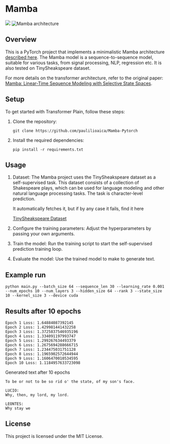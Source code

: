 ﻿# Mamba 
![](https://assets.anakin.ai/blog/2023/12/0.png)
![Mamba architecture](https://miro.medium.com/v2/resize:fit:1400/1*E349TJjlyuR3IA0Qn445zw.png)

## Overview
This is a PyTorch project that implements a minimalistic Mamba architecture [described here](https://arxiv.org/pdf/2312.00752.pdf). 
The Mamba model is a sequence-to-sequence model, suitable for various tasks, from signal processing, NLP, regression etc.
It is also tested on TinySheakspeare dataset.

For more details on the transformer architecture, refer to the original paper: [Mamba: Linear-Time Sequence Modeling with Selective State Spaces](https://arxiv.org/abs/2312.00752).

## Setup

To get started with Transformer Plain, follow these steps:

1. Clone the repository:

    ```shell
    git clone https://github.com/paulilioaica/Mamba-Pytorch
    ```

2. Install the required dependencies:

    ```shell
    pip install -r requirements.txt
    ```

## Usage

1. Dataset:
    The Mamba project uses the TinySheakspeare dataset as a self-supervised task. This dataset consists of a collection of Shakespeare plays, which can be used for language modeling and other natural language processing tasks.
    The task is character-level prediction.

    It automatically fetches it, but if by any case it fails, find it here
    
    [TinySheakspeare Dataset](https://www.tensorflow.org/datasets/catalog/tiny_shakespeare)


3. Configure the training parameters: Adjust the hyperparameters by passing your own arguments.

4. Train the model: Run the training script to start the self-supervised prediction training loop.

5. Evaluate the model: Use the trained model to make to generate text.

## Example run
```
python main.py --batch_size 64 --sequence_len 30 --learning_rate 0.001 --num_epochs 10 --num_layers 3 --hidden_size 64 --rank 3 --state_size 10 --kernel_size 3 --device cuda
```

## Results after 10 epochs
```
Epoch 1 Loss: 1.64884087392145
Epoch 2 Loss: 1.429981441432258
Epoch 3 Loss: 1.3725837546935196
Epoch 4 Loss: 1.334091197993747
Epoch 5 Loss: 1.299267634493379
Epoch 6 Loss: 1.2675694288666715
Epoch 7 Loss: 1.234475031751128
Epoch 8 Loss: 1.1965902572644944
Epoch 9 Loss: 1.1606470010534595
Epoch 10 Loss: 1.1184957633723098
```


Generated text after 10 epochs 
```
To be or not to be so rid o' the state, of my son's face.

LUCIO:
Why, then, my lord, my lord.

LEONTES:
Why stay we
```

## License

This project is licensed under the MIT License. 
